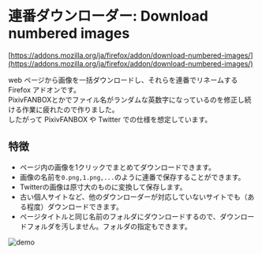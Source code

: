 # 連番ダウンローダー: Download numbered images

[https://addons.mozilla.org/ja/firefox/addon/download-numbered-images/](https://addons.mozilla.org/ja/firefox/addon/download-numbered-images/)

web ページから画像を一括ダウンロードし、それらを連番でリネームする Firefox アドオンです。  
PixivFANBOXとかでファイル名がランダムな英数字になっているのを修正し続ける作業に疲れたので作りました。  
したがって PixivFANBOX や Twitter での仕様を想定しています。

## 特徴

- ページ内の画像を1クリックでまとめてダウンロードできます。
- 画像の名前を`0.png,1.png,...`のように連番で保存することができます。
- Twitterの画像は原寸大のものに変換して保存します。
- 古い個人サイトなど、他のダウンローダーが対応していないサイトでも（ある程度）ダウンロードできます。
- ページタイトルと同じ名前のフォルダにダウンロードするので、ダウンロードフォルダを汚しません。フォルダの指定もできます。

![demo](https://user-images.githubusercontent.com/72956592/159126758-953958e5-72b7-4152-a050-eec3b884dd5b.gif)
